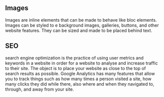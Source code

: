 ## Images
Images are inline elements that can be made to behave like bloc elements. Images can be styled to e background images, galleries, buttons, and other website features. They can be sized and made to be placed behind text.


## SEO
search engine optimization is the practice of using user metrics and keywords in a website in order for a website to analyse and increase traffic to their site. The object is to place your website as close to the top of search results as possible. 
Google Analytics has many features that allow you to track things such as how many times a person visited a site, how many clicks they did while there, also where and when they navigated to, through, and away from your site.
